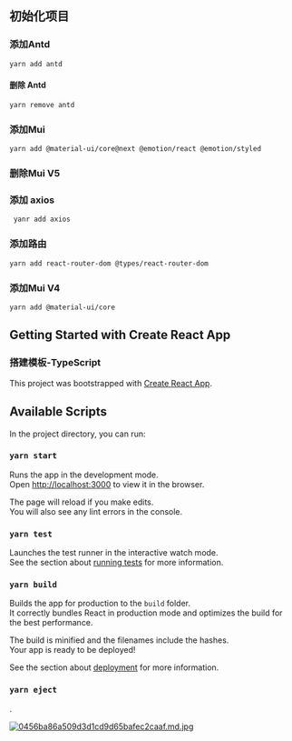 ## 初始化项目

### 添加Antd
`
yarn add antd 
`
#### 删除 Antd
`
yarn remove antd
`
### 添加Mui
`yarn add @material-ui/core@next @emotion/react @emotion/styled`

### 删除Mui V5


### 添加 axios
` 
yanr add axios
`

### 添加路由
`
yarn add react-router-dom @types/react-router-dom
`

### 添加Mui V4
`
yarn add @material-ui/core
`










## Getting Started with Create React App
### 搭建模板-TypeScript
This project was bootstrapped with [Create React App](https://github.com/facebook/create-react-app).

## Available Scripts

In the project directory, you can run:

### `yarn start`

Runs the app in the development mode.\
Open [http://localhost:3000](http://localhost:3000) to view it in the browser.

The page will reload if you make edits.\
You will also see any lint errors in the console.

### `yarn test`

Launches the test runner in the interactive watch mode.\
See the section about [running tests](https://facebook.github.io/create-react-app/docs/running-tests) for more information.

### `yarn build`

Builds the app for production to the `build` folder.\
It correctly bundles React in production mode and optimizes the build for the best performance.

The build is minified and the filenames include the hashes.\
Your app is ready to be deployed!

See the section about [deployment](https://facebook.github.io/create-react-app/docs/deployment) for more information.

### `yarn eject`
.


[![0456ba86a509d3d1cd9d65bafec2caaf.md.jpg](https://aaal.cc/images/2021/10/01/0456ba86a509d3d1cd9d65bafec2caaf.md.jpg)](https://aaal.cc/image/BLE8)
